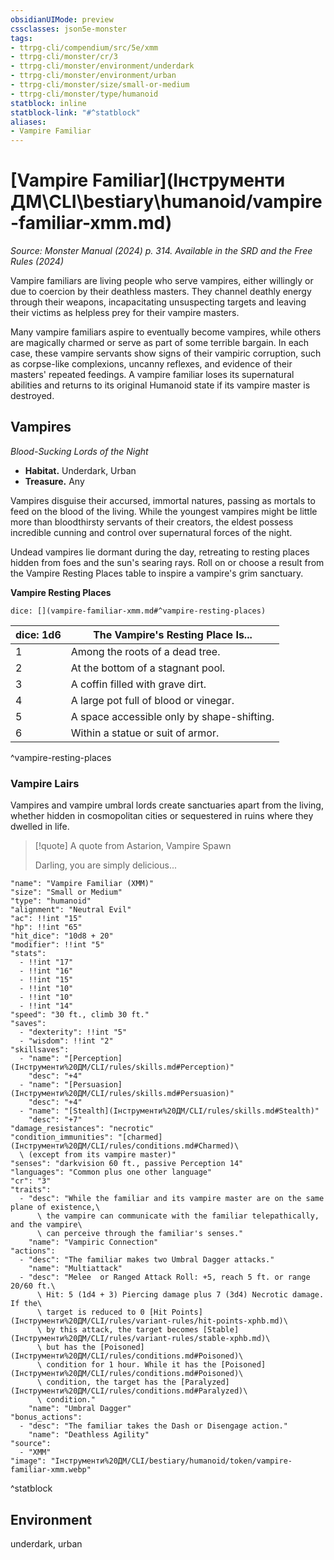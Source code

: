 ```yaml
---
obsidianUIMode: preview
cssclasses: json5e-monster
tags:
- ttrpg-cli/compendium/src/5e/xmm
- ttrpg-cli/monster/cr/3
- ttrpg-cli/monster/environment/underdark
- ttrpg-cli/monster/environment/urban
- ttrpg-cli/monster/size/small-or-medium
- ttrpg-cli/monster/type/humanoid
statblock: inline
statblock-link: "#^statblock"
aliases:
- Vampire Familiar
---
```

# [Vampire Familiar](Інструменти ДМ\CLI\bestiary\humanoid/vampire-familiar-xmm.md)
*Source: Monster Manual (2024) p. 314. Available in the <span title='Systems Reference Document (5.2)'>SRD</span> and the Free Rules (2024)*  

Vampire familiars are living people who serve vampires, either willingly or due to coercion by their deathless masters. They channel deathly energy through their weapons, incapacitating unsuspecting targets and leaving their victims as helpless prey for their vampire masters.

Many vampire familiars aspire to eventually become vampires, while others are magically charmed or serve as part of some terrible bargain. In each case, these vampire servants show signs of their vampiric corruption, such as corpse-like complexions, uncanny reflexes, and evidence of their masters' repeated feedings. A vampire familiar loses its supernatural abilities and returns to its original Humanoid state if its vampire master is destroyed.

## Vampires

*Blood-Sucking Lords of the Night*

- **Habitat.** Underdark, Urban  
- **Treasure.** Any  

Vampires disguise their accursed, immortal natures, passing as mortals to feed on the blood of the living. While the youngest vampires might be little more than bloodthirsty servants of their creators, the eldest possess incredible cunning and control over supernatural forces of the night.

Undead vampires lie dormant during the day, retreating to resting places hidden from foes and the sun's searing rays. Roll on or choose a result from the Vampire Resting Places table to inspire a vampire's grim sanctuary.

**Vampire Resting Places**

`dice: [](vampire-familiar-xmm.md#^vampire-resting-places)`

| dice: 1d6 | The Vampire's Resting Place Is... |
|-----------|-----------------------------------|
| 1 | Among the roots of a dead tree. |
| 2 | At the bottom of a stagnant pool. |
| 3 | A coffin filled with grave dirt. |
| 4 | A large pot full of blood or vinegar. |
| 5 | A space accessible only by shape-shifting. |
| 6 | Within a statue or suit of armor. |
^vampire-resting-places

### Vampire Lairs

Vampires and vampire umbral lords create sanctuaries apart from the living, whether hidden in cosmopolitan cities or sequestered in ruins where they dwelled in life.

> [!quote] A quote from Astarion, Vampire Spawn  
> 
> Darling, you are simply delicious...


```statblock
"name": "Vampire Familiar (XMM)"
"size": "Small or Medium"
"type": "humanoid"
"alignment": "Neutral Evil"
"ac": !!int "15"
"hp": !!int "65"
"hit_dice": "10d8 + 20"
"modifier": !!int "5"
"stats":
  - !!int "17"
  - !!int "16"
  - !!int "15"
  - !!int "10"
  - !!int "10"
  - !!int "14"
"speed": "30 ft., climb 30 ft."
"saves":
  - "dexterity": !!int "5"
  - "wisdom": !!int "2"
"skillsaves":
  - "name": "[Perception](Інструменти%20ДМ/CLI/rules/skills.md#Perception)"
    "desc": "+4"
  - "name": "[Persuasion](Інструменти%20ДМ/CLI/rules/skills.md#Persuasion)"
    "desc": "+4"
  - "name": "[Stealth](Інструменти%20ДМ/CLI/rules/skills.md#Stealth)"
    "desc": "+7"
"damage_resistances": "necrotic"
"condition_immunities": "[charmed](Інструменти%20ДМ/CLI/rules/conditions.md#Charmed)\
  \ (except from its vampire master)"
"senses": "darkvision 60 ft., passive Perception 14"
"languages": "Common plus one other language"
"cr": "3"
"traits":
  - "desc": "While the familiar and its vampire master are on the same plane of existence,\
      \ the vampire can communicate with the familiar telepathically, and the vampire\
      \ can perceive through the familiar's senses."
    "name": "Vampiric Connection"
"actions":
  - "desc": "The familiar makes two Umbral Dagger attacks."
    "name": "Multiattack"
  - "desc": "Melee  or Ranged Attack Roll: +5, reach 5 ft. or range 20/60 ft.\
      \ Hit: 5 (1d4 + 3) Piercing damage plus 7 (3d4) Necrotic damage. If the\
      \ target is reduced to 0 [Hit Points](Інструменти%20ДМ/CLI/rules/variant-rules/hit-points-xphb.md)\
      \ by this attack, the target becomes [Stable](Інструменти%20ДМ/CLI/rules/variant-rules/stable-xphb.md)\
      \ but has the [Poisoned](Інструменти%20ДМ/CLI/rules/conditions.md#Poisoned)\
      \ condition for 1 hour. While it has the [Poisoned](Інструменти%20ДМ/CLI/rules/conditions.md#Poisoned)\
      \ condition, the target has the [Paralyzed](Інструменти%20ДМ/CLI/rules/conditions.md#Paralyzed)\
      \ condition."
    "name": "Umbral Dagger"
"bonus_actions":
  - "desc": "The familiar takes the Dash or Disengage action."
    "name": "Deathless Agility"
"source":
  - "XMM"
"image": "Інструменти%20ДМ/CLI/bestiary/humanoid/token/vampire-familiar-xmm.webp"
```
^statblock

## Environment

underdark, urban
